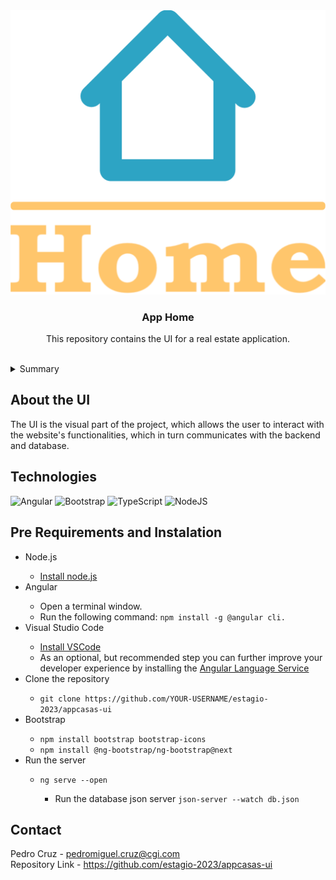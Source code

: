 <img src="./src/assets/logo.png" alt="logo home">

<h3 align="center">App Home</h3>

  <p align="center">
    This repository contains the UI for a real estate application. 
    <br />
    <br />

<details>
  <summary>Summary</summary>
  <ol>
    <li>
      <a href="#about-the-ui">About the UI</a>
    </li>
    <li>
      <a href="#technologies">Technologies
      </a>
    </li>
     <li>
      <a href="#pre-requirements-and-instalation">Pre-Requirements and Instalation
      </a>
    </li>
     <li>
      <a href="#contact">Contact
      </a>
    </li>
    

  </ol>
</details>

## About the UI
The UI is the visual part of the project, which allows the user to interact with the website's functionalities, which in turn communicates with the backend and database.

## Technologies
![Angular](https://img.shields.io/badge/angular-%23DD0031.svg?style=for-the-badge&logo=angular&logoColor=white)
![Bootstrap](https://img.shields.io/badge/bootstrap-%238511FA.svg?style=for-the-badge&logo=bootstrap&logoColor=white)
![TypeScript](https://img.shields.io/badge/typescript-%23007ACC.svg?style=for-the-badge&logo=typescript&logoColor=white)
![NodeJS](https://img.shields.io/badge/node.js-6DA55F?style=for-the-badge&logo=node.js&logoColor=white)

## Pre Requirements and Instalation
<ul>
    <li>Node.js</li>
        <ul>
            <li><a href="hhttps://nodejs.org/en/download/">Install node.js</a>
            </li>
        </ul>
    <li>Angular</li>
        <ul>
            <li>Open a terminal window.</li>
            <li>Run the following command: <code>npm install -g @angular cli.</code>
            </li>
        </ul>
    <li>Visual Studio Code</li>
        <ul>
            <li><a href="https://code.visualstudio.com/">Install VSCode</a>
            </li>
            <li>As an optional, but recommended step you can further improve your developer experience by installing the <a href="https://marketplace.visualstudio.com/items?itemName=Angular.ng-template">Angular Language Service</a>
            </li>
        </ul>
    <li>Clone the repository</li>
        <ul>
            <li><code>git clone https://github.com/YOUR-USERNAME/estagio-2023/appcasas-ui</code></li>
        </ul>
    <li>Bootstrap</li>
        <ul>
            <li><code>npm install bootstrap bootstrap-icons</code></li>
            <li><code>npm install @ng-bootstrap/ng-bootstrap@next</code></li>
        </ul>
    <li>Run the server</li>
        <ul>
            <li><code>ng serve --open</code></li>
                <ul>
                <li>Run the database json server <code>json-server --watch db.json</code></li>
                </ul>
        </ul>
</ul>

 ## Contact
Pedro Cruz - pedromiguel.cruz@cgi.com <br>
Repository Link - https://github.com/estagio-2023/appcasas-ui

